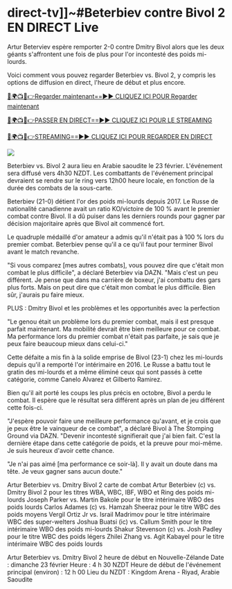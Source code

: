 # direct-tv]]~#Beterbiev contre Bivol 2 EN DIRECT Live #

Artur Beterviev espère remporter 2-0 contre Dmitry Bivol alors que les deux géants s'affrontent une fois de plus pour l'or incontesté des poids mi-lourds.

Voici comment vous pouvez regarder Beterbiev vs. Bivol 2, y compris les options de diffusion en direct, l'heure de début et plus encore.

[🔴🌍📺📱👉Regarder maintenant==►► CLIQUEZ ICI POUR Regarder maintenant](https://t.co/ek0bR5EwtU)

[🔴🌍📺📱👉PASSER EN DIRECT==►► CLIQUEZ ICI POUR LE STREAMING](https://t.co/ek0bR5EwtU)

[🔴🌍📺📱👉STREAMING==►► CLIQUEZ ICI POUR REGARDER EN DIRECT](https://t.co/ek0bR5EwtU)

<a href="https://t.co/ek0bR5EwtU" rel="nofollow" data-target="animated-image.originalLink"><img src="https://camo.githubusercontent.com/1be82823e85778f8a57db5ea2a2e46822e8721e5be32dc31a466a7df3bb16d49/68747470733a2f2f636c6173736963616c7363686f6f6c6f6662616c6c65746c692e636f6d2f6e686b2f72676273727465672e676966" data-canonical-src="https://classicalschoolofballetli.com/nhk/rgbsrteg.gif" style="max-width: 100%; display: inline-block;" data-target="animated-image.originalImage"></a>

Beterbiev vs. Bivol 2 aura lieu en Arabie saoudite le 23 février. L'événement sera diffusé vers 4h30 NZDT. Les combattants de l'événement principal devraient se rendre sur le ring vers 12h00 heure locale, en fonction de la durée des combats de la sous-carte.

Beterbiev (21-0) détient l'or des poids mi-lourds depuis 2017. Le Russe de nationalité canadienne avait un ratio KO/victoire de 100 % avant le premier combat contre Bivol. Il a dû puiser dans les derniers rounds pour gagner par décision majoritaire après que Bivol ait commencé fort.

Le quadruple médaillé d'or amateur a admis qu'il n'était pas à 100 % lors du premier combat. Beterbiev pense qu'il a ce qu'il faut pour terminer Bivol avant le match revanche.

"Si vous comparez [mes autres combats], vous pouvez dire que c'était mon combat le plus difficile", a déclaré Beterbiev via DAZN. "Mais c'est un peu différent. Je pense que dans ma carrière de boxeur, j'ai combattu des gars plus forts. Mais on peut dire que c'était mon combat le plus difficile. Bien sûr, j'aurais pu faire mieux.

PLUS : Dmitry Bivol et les problèmes et les opportunités avec la perfection

"Le genou était un problème lors du premier combat, mais il est presque parfait maintenant. Ma mobilité devrait être bien meilleure pour ce combat. Ma performance lors du premier combat n'était pas parfaite, je sais que je peux faire beaucoup mieux dans celui-ci."

Cette défaite a mis fin à la solide emprise de Bivol (23-1) chez les mi-lourds depuis qu'il a remporté l'or intérimaire en 2016. Le Russe a battu tout le gratin des mi-lourds et a même éliminé ceux qui sont passés à cette catégorie, comme Canelo Alvarez et Gilberto Ramirez.

Bien qu'il ait porté les coups les plus précis en octobre, Bivol a perdu le combat. Il espère que le résultat sera différent après un plan de jeu différent cette fois-ci.

"J'espère pouvoir faire une meilleure performance qu'avant, et je crois que je peux être le vainqueur de ce combat", a déclaré Bivol à The Stomping Ground via DAZN. "Devenir incontesté signifierait que j'ai bien fait. C'est la dernière étape dans cette catégorie de poids, et la preuve pour moi-même. Je suis heureux d'avoir cette chance.

"Je n'ai pas aimé [ma performance ce soir-là]. Il y avait un doute dans ma tête. Je veux gagner sans aucun doute."

Artur Beterbiev vs. Dmitry Bivol 2 carte de combat Artur Beterbiev (c) vs. Dmitry Bivol 2 pour les titres WBA, WBC, IBF, WBO et Ring des poids mi-lourds Joseph Parker vs. Martin Bakole pour le titre intérimaire WBO des poids lourds Carlos Adames (c) vs. Hamzah Sheeraz pour le titre WBC des poids moyens Vergil Ortiz Jr vs. Israil Madrimov pour le titre intérimaire WBC des super-welters Joshua Buatsi (ic) vs. Callum Smith pour le titre intérimaire WBO des poids mi-lourds Shakur Stevenson (c) vs. Josh Padley pour le titre WBC des poids légers Zhilei Zhang vs. Agit Kabayel pour le titre intérimaire WBC des poids lourds

Artur Beterbiev vs. Dmitry Bivol 2 heure de début en Nouvelle-Zélande Date : dimanche 23 février Heure : 4 h 30 NZDT Heure de début de l'événement principal (environ) : 12 h 00 Lieu du NZDT : Kingdom Arena - Riyad, Arabie Saoudite
